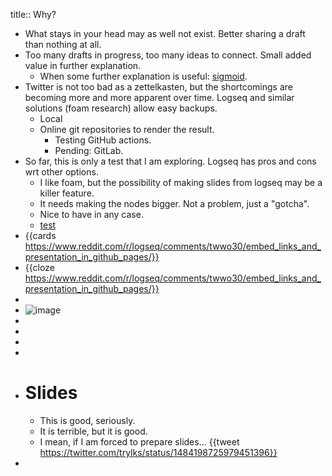 title:: Why?

- What stays in your head may as well not exist. Better sharing a draft than nothing at all.
- Too many drafts in progress, too many ideas to connect. Small added value in further explanation.
	- When some further explanation is useful: [sigmoid](https://sigmoid.substack.com).
- Twitter is not too bad as a zettelkasten, but the shortcomings are becoming more and more apparent over time. Logseq and similar solutions (foam research) allow easy backups.
	- Local
	- Online git repositories to render the result.
		- Testing GitHub actions.
		- Pending: GitLab.
- So far, this is only a test that I am exploring. Logseq has pros and cons wrt other options.
  * I like foam, but the possibility of making slides from logseq may be a killer feature.
  * It needs making the nodes bigger. Not a problem, just a "gotcha".
  * Nice to have in any case.
  * [test](https://www.reddit.com/r/logseq/comments/twwo30/embed_links_and_presentation_in_github_pages/)
- {{cards https://www.reddit.com/r/logseq/comments/twwo30/embed_links_and_presentation_in_github_pages/}}
- {{cloze https://www.reddit.com/r/logseq/comments/twwo30/embed_links_and_presentation_in_github_pages/}}
-
- ![image](https://www.reddit.com/r/logseq/comments/twwo30/embed_links_and_presentation_in_github_pages/)
-
-
-
-
- # Slides
  * This is good, seriously.
  * It is terrible, but it is good.
  * I mean, if I am forced to prepare slides...
  {{tweet https://twitter.com/trylks/status/1484198725979451396}}
-